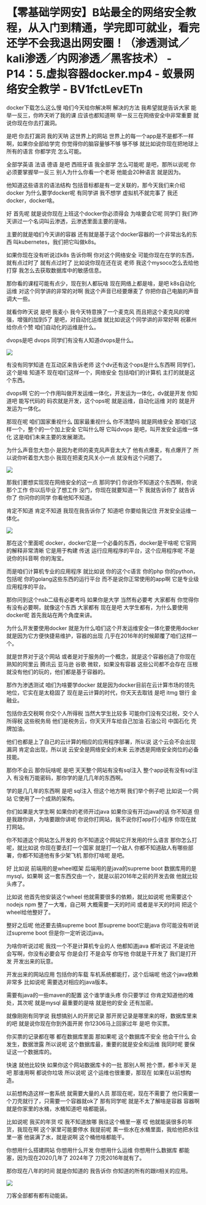 # 【零基础学网安】B站最全的网络安全教程，从入门到精通，学完即可就业，看完还学不会我退出网安圈！（渗透测试／kali渗透／内网渗透／黑客技术） - P14：5.虚拟容器docker.mp4 - 蚁景网络安全教学 - BV1fctLevETn

docker下载怎么这么慢 咱们今天给你解决啊 解决的方法 我希望就是告诉大家 能举一反三，你昨天听了我的课 应该也都知道啊 举一反三在网络安全中非常重要 就说你现在你去打漏洞。

是吧 你去打漏洞 我的天呐 这世界上的网站 世界上的每一个app是不是都不一样啊，如果你全部给学完 你觉得你的脑容量够不够 够不够 就比如说你现在把地球上所有的语言 你都学完 怎么可能。

全部学英语 法语 德语 是吧 西班牙语 我全部学 怎么可能呢 是吧，那所以说呢 你必须要掌握举一反三 别人为什么你看一个老哥 他能会20种语言 就是因为。

他知道这些语言的语法结构 包括音标都是有一定关联的，那今天我们来介绍docker 为什么要学docker呢 有同学讲 我不想学 虚拟机不就完事了 我还docker，docker啥。

好 首先呢 就是说你现在上班这个docker你必须得会 为啥要会它呢 同学们 我们昨天讲过一个名词叫云渗透，云渗透里面主要的是啥。

主要的就是咱们今天讲的容器 还有就是基于这个docker容器的一个非常出名的东西 叫kubernetes，我们把它叫做k8s。

如果你现在没有听说过k8s 告诉你啊 你对这个网络安全 可能你现在在学的东西，就有点过时了 就有点过时了 比如说你现在还在说 老师 我这个mysoco怎么去给他打穿 我怎么去获取数据库中的敏感信息。

那你看的课程可能有点少，现在别人都玩啥 现在网络上都是啥，是吧 k8s自动化运维 对这个同学讲的非常的对啊 我这个声音已经要爆麦了 你把你自己电脑的声音调大一些。

就看你昨天说 是吧 我麦小 我今天特意换了一个麦克风 而且把这个麦克风的增强，增强的加到5了 是吧，对自动化运维 就比如说这个同学讲的非常好啊 祝慕州给你点个赞 咱们自动化的运维是什么。

dvops是吧 dvops 同学们有没有人知道dvops是什么。

![](img/5de690ea4d915c0f2bb609476f3e8164_1.png)

有没有同学知道 在互动区来告诉老师 这个dv还有这个ops是什么东西啊 同学们，这个是啥 知道不 现在咱们这样一个，网络安全 包括咱们的计算机 主打的就是这个东西。

dvops啊 它的一个作用叫做开发运维一体化，开发运为一体化，dv就是开发 你知道吧 能写代码的 码农就是开发，这个ops呢 就是运维，自动化运维 对的 就是开发运为一体化。

那现在呢 咱们国家重视什么 国家最重视什么 你不清楚吗 就是网络安全 那咱们这样一个，整个的一个加上安全 它叫什么呀 它叫dvops 是吧，叫开发安全运维一体化 这是咱们未来主要的发展潮流。

为什么声音忽大忽小 是因为老师的麦克风声音太大了 他有点爆麦，有点爆开了 所以说你听着忽大忽小 我现在把麦克风关小一点 就没有这个问题了。



![](img/5de690ea4d915c0f2bb609476f3e8164_3.png)

那我们要想实现现在网络安全的这一点 那同学们 你说你不知道这个东西啊，你说那个工作 你以后毕业了想工作 没门，你现在就要知道一下 我就告诉你了 就告诉你了 你问你的同学 你看他知不知道。

肯定不知道 肯定不知道 我现在我告诉你了 知道吧 你要给我记住 开发安全运维一体化。

![](img/5de690ea4d915c0f2bb609476f3e8164_5.png)

那在这个里面呢 docker，docker它是一个必备的东西，docker是干啥呢 它官网的解释非常清晰 它是用于构建 传送 运行应用程序的平台，这个应用程序呢 不是说你的抖音啊 你的淘宝。

而是咱们计算机专业的应用程序 就比如说 你的这个c语言 你的php 你的python，包括呢 你的golang这些东西的运行平台 而不是说你正常使用的app啊 它是专业级应用程序的平台。

那你问到这个nsb二级有必要考吗 如果你是大学 当然有必要考 大家都有 你觉得你有没有必要啊，就像这个东西 大家都有 现在是吧 大学生都有，为什么要使用docker呢 首先我站在两个角度来讲。

为什么开发要使用docker 就是为什么咱们这个开发运维安全一体化要使用docker 就是因为它方便快捷易维护，容器的出现 几乎在2016年的时候颠覆了咱们这样一个。

就是世界对于这个网站 或者是对于服务的一个概念，就是这个容器创造了你现在熟知的阿里云 腾讯云 亚马逊 谷歌 微软，如果没有容器 这些公司都不会存在 压根就没有他们的玩的，他们都是基于容器的。

那作为渗透测试 咱们为啥要学docker 就是因为docker目前在云计算市场的领先地位，它实在是太稳固了 现在是云计算的时代，你天天去取钱 是吧 itmg 银行 金融业。

包括你去交税啊 你交个人所得税 当然大学生比较多 可能你们没有交过税，交个人所得税 这些税务局 他们是税务云，你天天开车给自己加油 石油公司 中国石化 壳牌加油。

他们也都是上了自己的云计算的相应的应用程序部署，所以说 这个云会不会出现漏洞 肯定会出现，所以说 云安全是网络安全的未来 云渗透是网络安全岗位的必备技能。

那你不会云 那你玩啥呢 是吧 天天整个网站有没有sql注入 整个app说有没有sql注入 有没有万能密码，那你学的是几几年的东西啊。

学的是几几年的东西啊 是吧 sql注入 但这个地方啊 我们举个例子吧 比如说一个网站 它使用了一个成熟的架构。

你们如果是大学生啊 如果你的老师开过java 如果你没有开过java的话 你不知道 但是我跟你讲，为啥要跟你讲呢 你说你打网站，我不说你打app打小程序 你现在就打网站。

你不知道这个网站怎么开发的 你不知道这个网站它开发用的什么语言 那你怎么打呢，就比如说 你现在要去打一个国家 就是打一个敌人 你都不知道敌人有哪些部署，你都不知道他有多少架飞机 那你打啥呢 是吧。

好 比如说 前端用的是wheel框架 后端用的是java的supreme boot 数据库用的是mysql，如果啊 这一套东西交由一个，就是以前2016年之前的开发去做 他就比较头疼了。

比如说 他首先他安装这个wheel 他就需要很多的依赖，就比如说呢 他需要这个nodejs npm 整了一大堆，自己啊 大概需要一天的时间 或者是半天的时间 把这个wheel给他整好了。

整好之后呢 他还要去搞supreme boot 那supreme boot它是java 你可能没有听说过supreme boot 但是你一定听说过java。

为啥你听说过呢 我找一个不是计算机专业的人 他都知道java 都听说过 不是说他会写啊，你没有必要会写 你是会打 不是会写 你写他 你就是干开发了 我们是打开发 开发出来的玩意。

开发出来的网站应用 包括你的车载 车机系统都能打，这个后端呢 他这个java依赖非常多 比如说呢 需要选对相应的java版本。

需要有java的一些maven的配置 这个谁学谁头疼 你只要学过 你肯定知道他的难处，其次呢 就是mysql 最重要的是啥 就是他的安全 还有加密。

就像刚刚有同学说 我想搞别人的开房记录 那开房记录是哪里来的呀，数据库里来的吧 就是说你现在你到外面开房 你12306马上回家过年 是吧 你买票。

你买票的记录都在哪 都在数据库里面 那如果呢 这个数据库不安全 他会干什么 会发生，数据泄露 所以说呢 这个数据库最，重要的就是安全和运维 我同时呢 要保证这一个数据库的。

快速 就他比较快 如果你这个网站数据库卡的一批 那别人啊 抢个票，都卡半天 是吧 那谁用啊 都说你垃圾 所以说呢 这个运维也很重要，那现在 如果在以前想构造。

以前想构造这样一套系统 就需要大量的人员 那现在呢，现在不需要了 他只需要一个刀壳就行了，只需要一个容器就ok了 那有同学呢 就是不太了解啥是容器 容器啊 就是你家里的水桶，水桶知道吧 啥都能装。

比如说呢 我买的年货 哎 我不知道放哪 我往这个桶里一塞 哎 他就能装很多的年货，我现在啊 这个家里可能要停水 我提前呢 熏一些水在水桶里面，我给他把水往里一塞 他装满了水，就是说啊 这个桶他啥都能干。

你想用什么搭建网站 你想用什么开发 你想用什么运维 你想用什么数据库 都能塞，因为现在2020几年了 2024年了 刀壳2016年就有了。

那你现在八年的时间 就是你知道的 我告诉你 你知道的所有的跟it相关的应用。

![](img/5de690ea4d915c0f2bb609476f3e8164_7.png)

刀客全部都有都有动能装。